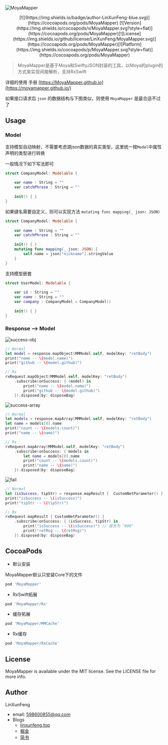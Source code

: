 ![MoyaMapper](https://github.com/LinXunFeng/MoyaMapper/raw/master/Screenshots/MoyaMapper.png)



<center>
[![](https://img.shields.io/badge/author-LinXunFeng-blue.svg)](https://cocoapods.org/pods/MoyaMapper) [![Version](https://img.shields.io/cocoapods/v/MoyaMapper.svg?style=flat)](https://cocoapods.org/pods/MoyaMapper)[![License](https://img.shields.io/github/license/LinXunFeng/MoyaMapper.svg)](https://cocoapods.org/pods/MoyaMapper)[![Platform](https://img.shields.io/cocoapods/p/MoyaMapper.svg?style=flat)](https://cocoapods.org/pods/MoyaMapper)

</center>

>  MoyaMapper是基于Moya和SwiftyJSON封装的工具，以Moya的plugin的方式来实现间接解析，支持RxSwift



详细的使用 手册 [https://MoyaMapper.github.io](https://moyamapper.github.io/)



如果接口请求后 `json` 的数据结构与下图类似，则使用 `MoyaMapper` 是最合适不过了



## Usage



### Model



支持模型自动映射，不需要考虑源json数据的真实类型，这里统一按`Model`中属性声明的类型进行转换



一般情况下如下写法即可

```swift
struct CompanyModel: Modelable {
    
    var name : String = ""
    var catchPhrase : String = ""
    
    init() { }
}
```



如果键名需要自定义，则可以实现方法 `mutating func mapping(_ json: JSON)`

```swift
struct CompanyModel: Modelable {
    
    var name : String = ""
    var catchPhrase : String = ""
    
    init() { }
    mutating func mapping(_ json: JSON) {
        self.name = json["nickname"].stringValue
    }
}
```



支持模型嵌套

```swift
struct UserModel: Modelable {
    
    var id : String = ""
    var name : String = ""
    var company : CompanyModel = CompanyModel()
    
    init() { }
}
```





### Response --> Model

![success-obj](https://github.com/MoyaMapper/MoyaMapper.github.io/raw/master/img/code/success-obj.png)



```swift
// Normal
let model = response.mapObject(MMModel.self, modelKey: "retBody")
print("name -- \(model.name)")
print("github -- \(model.github)")

// Rx
rxRequest.mapObject(MMModel.self, modelKey: "retBody")
    .subscribe(onSuccess: { (model) in
        print("name -- \(model.name)")
        print("github -- \(model.github)")
    }).disposed(by: disposeBag)
```

![success-array](https://github.com/MoyaMapper/MoyaMapper.github.io/raw/master/img/code/success-array.png)

```swift
// Normal
let models = response.mapArray(MMModel.self, modelKey: "retBody")
let name = models[0].name
print("count -- \(models.count)")
print("name -- \(name)")

// Rx
rxRequest.mapArray(MMModel.self, modelKey: "retBody")
    .subscribe(onSuccess: { models in
        let name = models[0].name
        print("count -- \(models.count)")
        print("name -- \(name)")
    }).disposed(by: disposeBag)
```

![fail](https://github.com/MoyaMapper/MoyaMapper.github.io/raw/master/img/code/fail.png)



```swift
// Normal
let (isSuccess, tipStr) = response.mapResult {  CustomNetParameter() }
print("isSuccess -- \(isSuccess)")
print("tipStr -- \(tipStr)")

// Rx
rxRequest.mapResult { CustomNetParameter() }
    .subscribe(onSuccess: { (isSuccess, tipStr) in
        print("isSuccess -- \(isSuccess)") // 是否为 "000"
        print("retMsg -- \(retMsg)")
    }).disposed(by: disposeBag)
```





## CocoaPods

- 默认安装

MoyaMapper默认只安装Core下的文件

```ruby
pod 'MoyaMapper'
```

- RxSwift拓展

```ruby
pod 'MoyaMapper/Rx'
```

- 缓存拓展

```ruby
pod 'MoyaMapper/MMCache'
```

- Rx缓存

```ruby
pod 'MoyaMapper/RxCache'
```



## License

MoyaMapper is available under the MIT license. See the LICENSE file for more info.



## Author

LinXunFeng

- email: 598600855@qq.com
- Blogs
  - [linxunfeng.top](http://linxunfeng.top/)
  - [掘金](https://juejin.im/user/58f8065e61ff4b006646c72d/posts)
  -  [简书](https://www.jianshu.com/u/31e85e7a22a2)